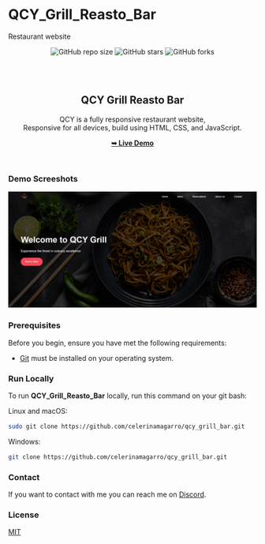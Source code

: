 # QCY_Grill_Reasto_Bar
Restaurant website
<div align="center">
  
  ![GitHub repo size](https://img.shields.io/github/repo-size/r3dc0dez/QCY_Grill_Reasto_Bar)
  ![GitHub stars](https://img.shields.io/github/stars/r3dc0dez/QCY_Grill_Reasto_Bar?style=social)
  ![GitHub forks](https://img.shields.io/github/forks/r3dc0dez/QCY_Grill_Reasto_Bar?style=social)

  <br />
  <br />

  <h2 align="center">QCY Grill Reasto Bar</h2>

  QCY is a fully responsive restaurant website, <br />Responsive for all devices, build using HTML, CSS, and JavaScript.

  <a href="https://qcy-grill-bar-123.vercel.app/home.html" target="_blank"><strong>➥ Live Demo</strong></a>

</div>

<br />

### Demo Screeshots

![QCY Desktop Demo](./images/git-preview.png "Desktop Demo")

### Prerequisites

Before you begin, ensure you have met the following requirements:

* [Git](https://git-scm.com/downloads "Download Git") must be installed on your operating system.

### Run Locally

To run **QCY_Grill_Reasto_Bar** locally, run this command on your git bash:

Linux and macOS:

```bash
sudo git clone https://github.com/celerinamagarro/qcy_grill_bar.git
```

Windows:

```bash
git clone https://github.com/celerinamagarro/qcy_grill_bar.git
```

### Contact

If you want to contact with me you can reach me on [Discord](https://discord.com/users/711836957201793056).

### License

[MIT](https://choosealicense.com/licenses/mit/)
